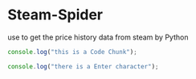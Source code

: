 # Steam-Spider
use to get the price history data from steam by Python
```js
console.log("this is a Code Chunk");

console.log("there is a Enter character");
```

